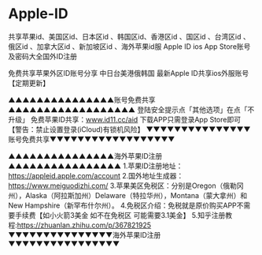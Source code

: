 # Apple-ID
共享苹果id、美国区id、日本区id 、韩国区id、香港区id 、国区id 、台湾区id 、俄区id 、加拿大区id 、新加坡区id 、海外苹果id服 Apple ID  ios  App Store账号及密码大全国外ID注册

免费共享苹果外区ID账号分享 中日台美港俄韩国 最新Apple ID共享ios外服账号 【定期更新】

▲▲▲▲▲▲▲▲▲▲▲▲▲▲▲账号免费共享▲▲▲▲▲▲▲▲▲▲▲▲▲▲▲▲▲▲
登陆安全提示点「其他选项」在点「不升级」
免费苹果ID共享：www.id11.cc/aid
下载APP只需登录App Store即可 【警告：禁止设置登录(iCloud)有锁机风险】
▼▼▼▼▼▼▼▼▼▼▼▼▼▼▼账号免费共享▼▼▼▼▼▼▼▼▼▼▼▼▼▼▼▼▼▼


▲▲▲▲▲▲▲▲▲▲▲▲▲▲▲海外苹果ID注册▲▲▲▲▲▲▲▲▲▲▲▲▲▲▲▲
1.苹果ID注册地址：https://appleid.apple.com/account
2.国外地址生成器：https://www.meiguodizhi.com/
3.苹果美区免税区：分别是Oregon（俄勒冈州），Alaska（阿拉斯加州）Delaware（特拉华州），Montana（蒙大拿州）和New Hampshire（新罕布什尔州）。
4.免税区介绍：免税就是原价购买APP不需要手续费【如小火箭3美金 如不在免税区 可能需要3.1美金】
5.知乎注册教程:https://zhuanlan.zhihu.com/p/367821925
▼▼▼▼▼▼▼▼▼▼▼▼▼▼▼海外苹果ID注册▼▼▼▼▼▼▼▼▼▼▼▼▼▼▼▼

